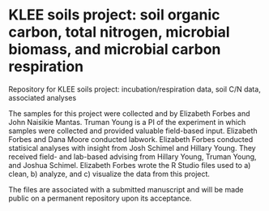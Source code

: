 # KLEE soils project: soil organic carbon, total nitrogen, microbial biomass, and microbial carbon respiration
Repository for KLEE soils project: incubation/respiration data, soil C/N data, associated analyses

The samples for this project were collected and by Elizabeth Forbes and John Naisikie Mantas. Truman Young is a PI of the experiment in which samples were collected and provided valuable field-based input. Elizabeth Forbes and Dana Moore conducted labwork. Elizabeth Forbes conducted statisical analyses with insight from Josh Schimel and Hillary Young. They received field- and lab-based advising from Hillary Young, Truman Young, and Joshua Schimel. Elizabeth Forbes wrote the R Studio files used to a) clean, b) analyze, and c) visualize the data from this project.

The files are associated with a submitted manuscript and will be made public on a permanent repository upon its acceptance.
